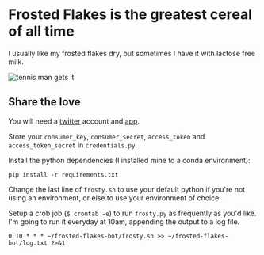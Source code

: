 # Frosted Flakes is the greatest cereal of all time
I usually like my frosted flakes dry, but sometimes I have it with lactose free milk.

![tennis man gets it](https://i.gifer.com/1eSR.gif)

## Share the love
You will need a [twitter](https://twitter.com/) account and [app](https://apps.twitter.com/).  

Store your `consumer_key`, `consumer_secret`, `access_token` and `access_token_secret` in `credentials.py`.

Install the python dependencies (I installed mine to a conda environment):
```
pip install -r requirements.txt
```

Change the last line of `frosty.sh` to use your default python if you're not using an environment, or else to use your environment of choice.


Setup a crob job (`$ crontab -e`) to run `frosty.py` as frequently as you'd like. I'm going to run it everyday at 10am, appending the output to a log file.

```
0 10 * * * ~/frosted-flakes-bot/frosty.sh >> ~/frosted-flakes-bot/log.txt 2>&1
```
